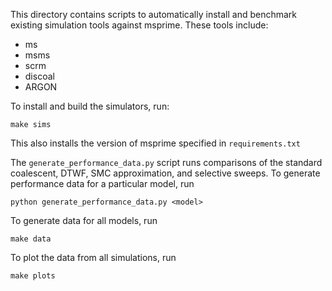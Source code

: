 This directory contains scripts to automatically install
and benchmark existing simulation tools against msprime. These
tools include:

- ms
- msms
- scrm
- discoal
- ARGON

To install and build the simulators, run:
```
make sims
```
This also installs the version of msprime specified in
`requirements.txt`

The `generate_performance_data.py` script runs comparisons of the
standard coalescent, DTWF, SMC approximation, and selective sweeps.
To generate performance data for a particular model, run
```
python generate_performance_data.py <model>
```
To generate data for all models, run
```
make data
```

To plot the data from all simulations, run
```
make plots
```
